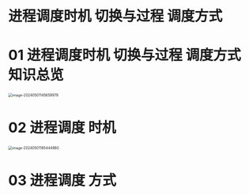 # 进程调度时机 切换与过程 调度方式



# 01 进程调度时机 切换与过程 调度方式 知识总览

<img src="https://cvp.oss-cn-shanghai.aliyuncs.com/picgo/202405011457101.png" alt="image-20240501145659979" style="zoom:50%;" />



# 02 进程调度 时机

<img src="https://cvp.oss-cn-shanghai.aliyuncs.com/picgo/202405011854386.png" alt="image-20240501185444980" style="zoom:50%;" />



# 03 进程调度 方式
